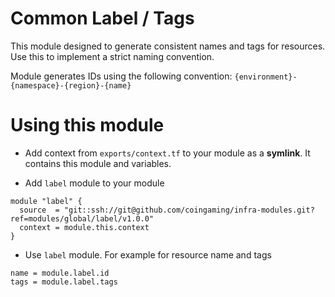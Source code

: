 # Common Label / Tags

This module designed to generate consistent names and tags for resources. Use this to implement a strict naming convention.

Module generates IDs using the following convention:
`{environment}-{namespace}-{region}-{name}`

# Using this module

* Add context from `exports/context.tf` to your module as a **symlink**. It contains this module and variables.

* Add `label` module to your module

```
module "label" {
  source  = "git::ssh://git@github.com/coingaming/infra-modules.git?ref=modules/global/label/v1.0.0"
  context = module.this.context
}
```

* Use `label` module. For example for resource name and tags

```
name = module.label.id
tags = module.label.tags
```



